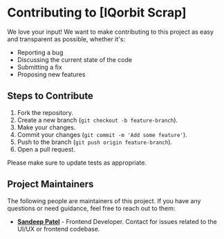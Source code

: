 # Contributing to [IQorbit Scrap]

We love your input! We want to make contributing to this project as easy and transparent as possible, whether it's:

- Reporting a bug
- Discussing the current state of the code
- Submitting a fix
- Proposing new features

## Steps to Contribute

1. Fork the repository.
2. Create a new branch (`git checkout -b feature-branch`).
3. Make your changes.
4. Commit your changes (`git commit -m 'Add some feature'`).
5. Push to the branch (`git push origin feature-branch`).
6. Open a pull request.

Please make sure to update tests as appropriate.

## Project Maintainers

The following people are maintainers of this project. If you have any questions or need guidance, feel free to reach out to them:

- **[Sandeep Patel](https://github.com/itsSandeep2023)** - Frontend Developer. Contact for issues related to the UI/UX or frontend codebase.
